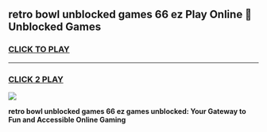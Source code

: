 
## retro bowl unblocked games 66 ez Play Online 👋 Unblocked Games
<h3>
<a href="https://premium.freeplayer.one?title=retro_bowl_unblocked_games_66_ez&ref=19F">CLICK TO PLAY</a></h3>
<hr>

<h3>
<a href="https://premium.freeplayer.one?title=retro_bowl_unblocked_games_66_ez&ref=19F">CLICK 2 PLAY</a>
  
</h3>

<a href="https://premium.freeplayer.one?title=retro_bowl_unblocked_games_66_ez&ref=19F"><img src="https://clearcache.store/games.png"></a>


**retro bowl unblocked games 66 ez games unblocked: Your Gateway to Fun and Accessible Online Gaming**
